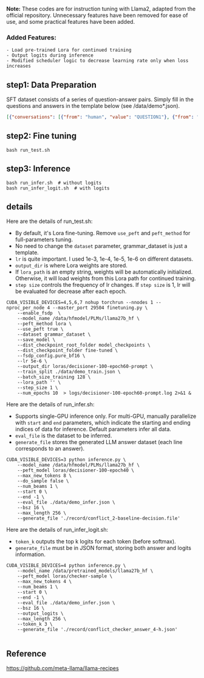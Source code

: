 **Note:** These codes are for instruction tuning with Llama2, adapted from the official repository. Unnecessary features have been removed for ease of use, and some practical features have been added.

### Added Features:
    - Load pre-trained Lora for continued training
    - Output logits during inference
    - Modified scheduler logic to decrease learning rate only when loss increases

## step1: Data Preparation
SFT dataset consists of a series of question-answer pairs. Simply fill in the questions and answers in the template below (see /data/demo*.json).
```json
[{"conversations": [{"from": "human", "value": "QUESTION1"}, {"from": "gpt", "value": "ANSWER1"}]}]
```

## step2: Fine tuning

```shell
bash run_test.sh
```

## step3: Inference

```shell
bash run_infer.sh  # without logits
bash run_infer_logit.sh  # with logits
```

## details

Here are the details of run_test.sh:

- By default, it's Lora fine-tuning. Remove ``use_peft`` and ``peft_method`` for full-parameters tuning.
- No need to change the ``dataset`` parameter, grammar_dataset is just a template.
- ``lr`` is quite important. I used 1e-3, 1e-4, 1e-5, 1e-6 on different datasets.
- ``output_dir`` is where Lora weights are stored.
- If ``lora_path`` is an empty string, weights will be automatically initialized. Otherwise, it will load weights from this Lora path for continued training.
- ``step size`` controls the frequency of lr changes. If ``step size`` is 1, lr will be evaluated for decrease after each epoch.
```shell
CUDA_VISIBLE_DEVICES=4,5,6,7 nohup torchrun --nnodes 1 --nproc_per_node 4 --master_port 29504 finetuning.py \
	--enable_fsdp  \
	--model_name /data/hfmodel/PLMs/llama27b_hf \
	--peft_method lora \
	--use_peft true \
	--dataset grammar_dataset \
	--save_model \
	--dist_checkpoint_root_folder model_checkpoints \
	--dist_checkpoint_folder fine-tuned \
	--fsdp_config.pure_bf16 \
	--lr 5e-6 \
	--output_dir loras/decisioner-100-epoch60-prompt \
	--train_split ./data/demo_train.json \
	--batch_size_training 128 \
	--lora_path '' \
	--step_size 1 \
	--num_epochs 10  > logs/decisioner-100-epoch60-prompt.log 2>&1 &

```

Here are the details of run_infer.sh:

- Supports single-GPU inference only. For multi-GPU, manually parallelize with ``start`` and ``end`` parameters, which indicate the starting and ending indices of data for inference. Default parameters infer all data.
- ``eval_file`` is the dataset to be inferred.
- ``generate_file`` stores the generated LLM answer dataset (each line corresponds to an answer).

```shell
CUDA_VISIBLE_DEVICES=3 python inference.py \
	--model_name /data/hfmodel/PLMs/llama27b_hf \
	--peft_model loras/decisioner-100-epoch40 \
	--max_new_tokens 8 \
	--do_sample false \
	--num_beams 1 \
	--start 0 \
	--end -1 \
	--eval_file ./data/demo_infer.json \
	--bsz 16 \
	--max_length 256 \
	--generate_file './record/conflict_2-baseline-decision.file'
```

Here are the details of run_infer_logit.sh:

- ``token_k`` outputs the top k logits for each token (before softmax).
- ``generate_file`` must be in JSON format, storing both answer and logits information.

```shell
CUDA_VISIBLE_DEVICES=4 python inference.py \
	--model_name /data/pretrained_models/llama27b_hf \
	--peft_model loras/checker-sample \
	--max_new_tokens 4 \
	--num_beams 1 \
	--start 0 \
	--end -1 \
	--eval_file ./data/demo_infer.json \
	--bsz 16 \
	--output_logits \
	--max_length 256 \
	--token_k 3 \
	--generate_file './record/conflict_checker_answer_4-h.json'


```
## Reference

https://github.com/meta-llama/llama-recipes
